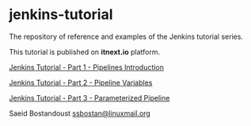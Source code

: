 # jenkins-tutorial

The repository of reference and examples of the Jenkins tutorial series.

This tutorial is published on **itnext.io** platform.

[Jenkins Tutorial - Part 1 - Pipelines Introduction](https://itnext.io/jenkins-tutorial-part-1-pipelines-bd1397cf5509)

[Jenkins Tutorial - Part 2 - Pipeline Variables](https://itnext.io/jenkins-tutorial-part-2-pipeline-variables-5e4783aa2c07)

[Jenkins Tutorial - Part 3 - Parameterized Pipeline](https://itnext.io/jenkins-tutorial-part-3-parameterized-pipeline-3898643ac6ad)

Saeid Bostandoust <ssbostan@linuxmail.org>

